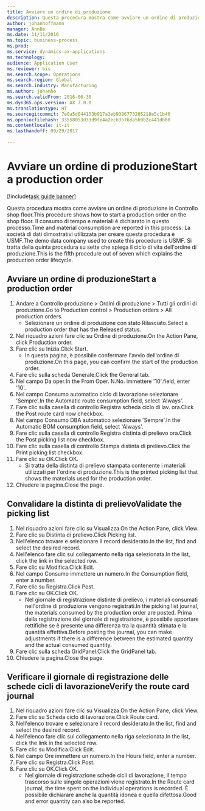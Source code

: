```yaml
--- 
title: Avviare un ordine di produzione
description: Questa procedura mostra come avviare un ordine di produzione in Controllo shop floor.
author: johanhoffmann
manager: AnnBe
ms.date: 11/11/2016
ms.topic: business-process
ms.prod: 
ms.service: dynamics-ax-applications
ms.technology: 
audience: Application User
ms.reviewer: bis
ms.search.scope: Operations
ms.search.region: Global
ms.search.industry: Manufacturing
ms.author: johanho
ms.search.validFrom: 2016-06-30
ms.dyn365.ops.version: AX 7.0.0
ms.translationtype: HT
ms.sourcegitcommit: 7e0a5d044133b917a3eb9386773205218e5c1b40
ms.openlocfilehash: 33558053d33d9fe4a2ecb3576da569b2c441db80
ms.contentlocale: it-it
ms.lasthandoff: 09/29/2017

---
```

# <a name="start-a-production-order"></a><span data-ttu-id="ff04d-103">Avviare un ordine di produzione</span><span class="sxs-lookup"><span data-stu-id="ff04d-103">Start a production order</span></span>

[!include[task guide banner](../../includes/task-guide-banner.md)]

<span data-ttu-id="ff04d-104">Questa procedura mostra come avviare un ordine di produzione in Controllo shop floor.</span><span class="sxs-lookup"><span data-stu-id="ff04d-104">This procedure shows how to start a production order on the shop floor.</span></span> <span data-ttu-id="ff04d-105">Il consumo di tempo e materiali è dichiarato in questo processo.</span><span class="sxs-lookup"><span data-stu-id="ff04d-105">Time and material consumption are reported in this process.</span></span> <span data-ttu-id="ff04d-106">La società di dati dimostrativi utilizzata per creare questa procedura è USMF.</span><span class="sxs-lookup"><span data-stu-id="ff04d-106">The demo data company used to create this procedure is USMF.</span></span> <span data-ttu-id="ff04d-107">Si tratta della quinta procedura su sette che spiega il ciclo di vita dell'ordine di produzione.</span><span class="sxs-lookup"><span data-stu-id="ff04d-107">This is the fifth procedure out of seven which explains the production order lifecycle.</span></span>


## <a name="start-a-production-order"></a><span data-ttu-id="ff04d-108">Avviare un ordine di produzione</span><span class="sxs-lookup"><span data-stu-id="ff04d-108">Start a production order</span></span>
1. <span data-ttu-id="ff04d-109">Andare a Controllo produzione > Ordini di produzione > Tutti gli ordini di produzione.</span><span class="sxs-lookup"><span data-stu-id="ff04d-109">Go to Production control > Production orders > All production orders.</span></span>
    * <span data-ttu-id="ff04d-110">Selezionare un ordine di produzione con stato Rilasciato.</span><span class="sxs-lookup"><span data-stu-id="ff04d-110">Select a production order that has the Released status.</span></span>  
2. <span data-ttu-id="ff04d-111">Nel riquadro azioni fare clic su Ordine di produzione.</span><span class="sxs-lookup"><span data-stu-id="ff04d-111">On the Action Pane, click Production order.</span></span>
3. <span data-ttu-id="ff04d-112">Fare clic su Inizia.</span><span class="sxs-lookup"><span data-stu-id="ff04d-112">Click Start.</span></span>
    * <span data-ttu-id="ff04d-113">In questa pagina, è possibile confermare l'avvio dell'ordine di produzione.</span><span class="sxs-lookup"><span data-stu-id="ff04d-113">On this page, you can confirm the start of the production order.</span></span>  
4. <span data-ttu-id="ff04d-114">Fare clic sulla scheda Generale.</span><span class="sxs-lookup"><span data-stu-id="ff04d-114">Click the General tab.</span></span>
5. <span data-ttu-id="ff04d-115">Nel campo Da oper.</span><span class="sxs-lookup"><span data-stu-id="ff04d-115">In the From Oper.</span></span> <span data-ttu-id="ff04d-116">N.</span><span class="sxs-lookup"><span data-stu-id="ff04d-116">No.</span></span> <span data-ttu-id="ff04d-117">immettere '10'.</span><span class="sxs-lookup"><span data-stu-id="ff04d-117">field, enter '10'.</span></span>
6. <span data-ttu-id="ff04d-118">Nel campo Consumo automatico ciclo di lavorazione selezionare 'Sempre'.</span><span class="sxs-lookup"><span data-stu-id="ff04d-118">In the Automatic route consumption field, select 'Always'.</span></span>
7. <span data-ttu-id="ff04d-119">Fare clic sulla casella di controllo Registra scheda ciclo di lav. ora.</span><span class="sxs-lookup"><span data-stu-id="ff04d-119">Click the Post route card now checkbox.</span></span>
8. <span data-ttu-id="ff04d-120">Nel campo Consumo DBA automatico selezionare 'Sempre'.</span><span class="sxs-lookup"><span data-stu-id="ff04d-120">In the Automatic BOM consumption field, select 'Always'.</span></span>
9. <span data-ttu-id="ff04d-121">Fare clic sulla casella di controllo Registra distinta di prelievo ora.</span><span class="sxs-lookup"><span data-stu-id="ff04d-121">Click the Post picking list now checkbox.</span></span>
10. <span data-ttu-id="ff04d-122">Fare clic sulla casella di controllo Stampa distinta di prelievo.</span><span class="sxs-lookup"><span data-stu-id="ff04d-122">Click the Print picking list checkbox.</span></span>
11. <span data-ttu-id="ff04d-123">Fare clic su OK.</span><span class="sxs-lookup"><span data-stu-id="ff04d-123">Click OK.</span></span>
    * <span data-ttu-id="ff04d-124">Si tratta della distinta di prelievo stampata contenente i materiali utilizzati per l'ordine di produzione.</span><span class="sxs-lookup"><span data-stu-id="ff04d-124">This is the printed picking list that shows the materials used for the production order.</span></span>  
12. <span data-ttu-id="ff04d-125">Chiudere la pagina.</span><span class="sxs-lookup"><span data-stu-id="ff04d-125">Close the page.</span></span>

## <a name="validate-the-picking-list"></a><span data-ttu-id="ff04d-126">Convalidare la distinta di prelievo</span><span class="sxs-lookup"><span data-stu-id="ff04d-126">Validate the picking list</span></span>
1. <span data-ttu-id="ff04d-127">Nel riquadro azioni fare clic su Visualizza.</span><span class="sxs-lookup"><span data-stu-id="ff04d-127">On the Action Pane, click View.</span></span>
2. <span data-ttu-id="ff04d-128">Fare clic su Distinta di prelievo.</span><span class="sxs-lookup"><span data-stu-id="ff04d-128">Click Picking list.</span></span>
3. <span data-ttu-id="ff04d-129">Nell'elenco trovare e selezionare il record desiderato.</span><span class="sxs-lookup"><span data-stu-id="ff04d-129">In the list, find and select the desired record.</span></span>
4. <span data-ttu-id="ff04d-130">Nell'elenco fare clic sul collegamento nella riga selezionata.</span><span class="sxs-lookup"><span data-stu-id="ff04d-130">In the list, click the link in the selected row.</span></span>
5. <span data-ttu-id="ff04d-131">Fare clic su Modifica.</span><span class="sxs-lookup"><span data-stu-id="ff04d-131">Click Edit.</span></span>
6. <span data-ttu-id="ff04d-132">Nel campo Consumo immettere un numero.</span><span class="sxs-lookup"><span data-stu-id="ff04d-132">In the Consumption field, enter a number.</span></span>
7. <span data-ttu-id="ff04d-133">Fare clic su Registra.</span><span class="sxs-lookup"><span data-stu-id="ff04d-133">Click Post.</span></span>
8. <span data-ttu-id="ff04d-134">Fare clic su OK.</span><span class="sxs-lookup"><span data-stu-id="ff04d-134">Click OK.</span></span>
    * <span data-ttu-id="ff04d-135">Nel giornale di registrazione distinte di prelievo, i materiali consumati nell'ordine di produzione vengono registrati.</span><span class="sxs-lookup"><span data-stu-id="ff04d-135">In the picking list journal, the materials consumed by the production order are posted.</span></span> <span data-ttu-id="ff04d-136">Prima della registrazione del giornale di registrazione, è possibile apportare rettifiche se è presente una differenza tra la quantità stimata e la quantità effettiva.</span><span class="sxs-lookup"><span data-stu-id="ff04d-136">Before posting the journal, you can make adjustments if there is a difference between the estimated quantity and the actual consumed quantity.</span></span>  
9. <span data-ttu-id="ff04d-137">Fare clic sulla scheda GridPanel.</span><span class="sxs-lookup"><span data-stu-id="ff04d-137">Click the GridPanel tab.</span></span>
10. <span data-ttu-id="ff04d-138">Chiudere la pagina.</span><span class="sxs-lookup"><span data-stu-id="ff04d-138">Close the page.</span></span>

## <a name="verify-the-route-card-journal"></a><span data-ttu-id="ff04d-139">Verificare il giornale di registrazione delle schede cicli di lavorazione</span><span class="sxs-lookup"><span data-stu-id="ff04d-139">Verify the route card journal</span></span>
1. <span data-ttu-id="ff04d-140">Nel riquadro azioni fare clic su Visualizza.</span><span class="sxs-lookup"><span data-stu-id="ff04d-140">On the Action Pane, click View.</span></span>
2. <span data-ttu-id="ff04d-141">Fare clic su Scheda ciclo di lavorazione.</span><span class="sxs-lookup"><span data-stu-id="ff04d-141">Click Route card.</span></span>
3. <span data-ttu-id="ff04d-142">Nell'elenco trovare e selezionare il record desiderato.</span><span class="sxs-lookup"><span data-stu-id="ff04d-142">In the list, find and select the desired record.</span></span>
4. <span data-ttu-id="ff04d-143">Nell'elenco fare clic sul collegamento nella riga selezionata.</span><span class="sxs-lookup"><span data-stu-id="ff04d-143">In the list, click the link in the selected row.</span></span>
5. <span data-ttu-id="ff04d-144">Fare clic su Modifica.</span><span class="sxs-lookup"><span data-stu-id="ff04d-144">Click Edit.</span></span>
6. <span data-ttu-id="ff04d-145">Nel campo Ore immettere un numero.</span><span class="sxs-lookup"><span data-stu-id="ff04d-145">In the Hours field, enter a number.</span></span>
7. <span data-ttu-id="ff04d-146">Fare clic su Registra.</span><span class="sxs-lookup"><span data-stu-id="ff04d-146">Click Post.</span></span>
8. <span data-ttu-id="ff04d-147">Fare clic su OK.</span><span class="sxs-lookup"><span data-stu-id="ff04d-147">Click OK.</span></span>
    * <span data-ttu-id="ff04d-148">Nel giornale di registrazione schede cicli di lavorazione, il tempo trascorso sulle singole operazioni viene registrato.</span><span class="sxs-lookup"><span data-stu-id="ff04d-148">In the Route card journal, the time spent on the individual operations is recorded.</span></span> <span data-ttu-id="ff04d-149">È possibile dichiarare anche la quantità idonea e quella difettosa.</span><span class="sxs-lookup"><span data-stu-id="ff04d-149">Good and error quantity can also be reported.</span></span>  


